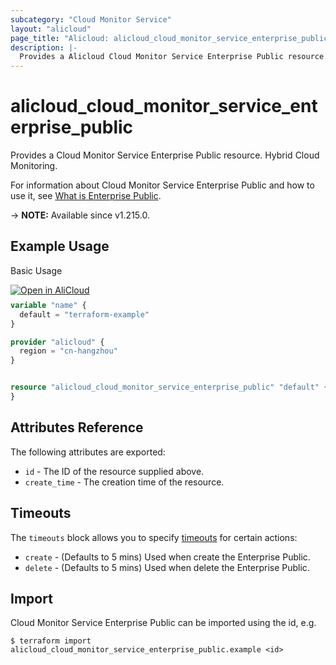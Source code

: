 ```yaml
---
subcategory: "Cloud Monitor Service"
layout: "alicloud"
page_title: "Alicloud: alicloud_cloud_monitor_service_enterprise_public"
description: |-
  Provides a Alicloud Cloud Monitor Service Enterprise Public resource.
---
```


# alicloud_cloud_monitor_service_enterprise_public

Provides a Cloud Monitor Service Enterprise Public resource. Hybrid Cloud Monitoring.

For information about Cloud Monitor Service Enterprise Public and how to use it, see [What is Enterprise Public](https://www.alibabacloud.com/help/en/cms/user-guide/overview-3).

-> **NOTE:** Available since v1.215.0.

## Example Usage

Basic Usage

<div style="display: block;margin-bottom: 40px;"><div class="oics-button" style="float: right;position: absolute;margin-bottom: 10px;">
  <a href="https://api.aliyun.com/terraform?resource=alicloud_cloud_monitor_service_enterprise_public&exampleId=a8e5c76b-4eeb-2c7a-9288-ce7630c1004c8e614792&activeTab=example&spm=docs.r.cloud_monitor_service_enterprise_public.0.a8e5c76b4e&intl_lang=EN_US" target="_blank">
    <img alt="Open in AliCloud" src="https://img.alicdn.com/imgextra/i1/O1CN01hjjqXv1uYUlY56FyX_!!6000000006049-55-tps-254-36.svg" style="max-height: 44px; max-width: 100%;">
  </a>
</div></div>

```terraform
variable "name" {
  default = "terraform-example"
}

provider "alicloud" {
  region = "cn-hangzhou"
}


resource "alicloud_cloud_monitor_service_enterprise_public" "default" {
}
```

## Attributes Reference

The following attributes are exported:
* `id` - The ID of the resource supplied above.
* `create_time` - The creation time of the resource.

## Timeouts

The `timeouts` block allows you to specify [timeouts](https://www.terraform.io/docs/configuration-0-11/resources.html#timeouts) for certain actions:
* `create` - (Defaults to 5 mins) Used when create the Enterprise Public.
* `delete` - (Defaults to 5 mins) Used when delete the Enterprise Public.

## Import

Cloud Monitor Service Enterprise Public can be imported using the id, e.g.

```shell
$ terraform import alicloud_cloud_monitor_service_enterprise_public.example <id>
```
